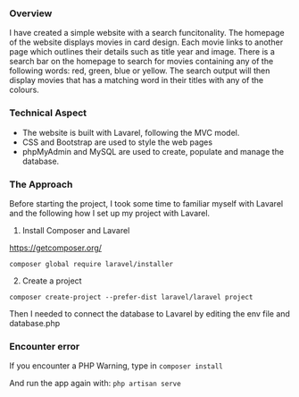 ### Overview
I have created a simple website with a search funcitonality. The homepage of the website displays movies in card design. Each movie links to another page which outlines their details such as title year and image. There is a search bar on the homepage to search for movies containing any of the following words: red, green, blue or yellow. The search output will then display movies that has a matching word in their titles with any of the colours. 

### Technical Aspect
- The website is built with Lavarel, following the MVC model. 
- CSS and Bootstrap are used to style the web pages
- phpMyAdmin and MySQL are used to create, populate and manage the database.

### The Approach
Before starting the project, I took some time to familiar myself with Lavarel and the following how I set up my project with Lavarel.

1. Install Composer and Lavarel

https://getcomposer.org/

```composer global require laravel/installer```

2. Create a project

```composer create-project --prefer-dist laravel/laravel project```

Then I needed to connect the database to Lavarel by editing the env file and database.php


### Encounter error 
If you encounter a PHP Warning, type in
```composer install```

And run the app again with:
```php artisan serve```
